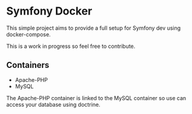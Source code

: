 # Symfony Docker

This simple project aims to provide a full setup for Symfony dev using docker-compose.

This is a work in progress so feel free to contribute.

## Containers
* Apache-PHP
* MySQL

The Apache-PHP container is linked to the MySQL container so use can access your database using doctrine.

